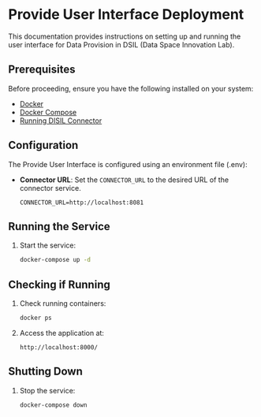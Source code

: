 # Provide User Interface Deployment

This documentation provides instructions on setting up and running the user interface for Data Provision in DSIL (Data Space Innovation Lab).


## Prerequisites
Before proceeding, ensure you have the following installed on your system:

- [Docker](https://www.docker.com/)
- [Docker Compose](https://docs.docker.com/compose/)
- [Running DISIL Connector](https://github.com/Data-Space-Core/Connector-Deployment)


## Configuration
The Provide User Interface is configured using an environment file (.env): 
- **Connector URL**: Set the `CONNECTOR_URL` to the desired URL of the connector service.
  ```env
  CONNECTOR_URL=http://localhost:8081
  ```

## Running the Service
1. Start the service:
   ```sh
   docker-compose up -d
   ```

## Checking if Running
1. Check running containers:
   ```sh
   docker ps
   ```
2. Access the application at:
   ```
   http://localhost:8000/
   ```

## Shutting Down
1. Stop the service:
   ```sh
   docker-compose down
   ```

